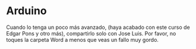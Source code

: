 # Arduino

Cuando lo tenga un poco más avanzado, (haya acabado con este curso de Edgar Pons y otro más), compartirlo solo con Jose Luis. Por favor, no toques la carpeta Word a menos que veas un fallo muy gordo.
